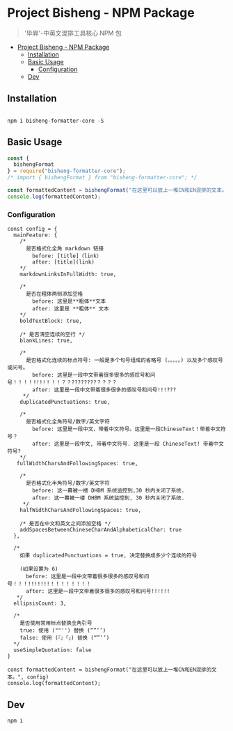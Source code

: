 # Project Bisheng - NPM Package

> '毕昇'-中英文混排工具核心 NPM 包

- [Project Bisheng - NPM Package](#project-bisheng---npm-package)
  - [Installation](#installation)
  - [Basic Usage](#basic-usage)
    - [Configuration](#configuration)
  - [Dev](#dev)

## Installation

``` 

npm i bisheng-formatter-core -S
```

## Basic Usage

``` js
const {
  bishengFormat
} = require("bisheng-formatter-core");
/* import { bishengFormat } from "bisheng-formatter-core"; */

const formattedContent = bishengFormat("在这里可以放上一堆CN和EN混排的文本。")
console.log(formattedContent);
```

### Configuration

``` JS
const config = {
  mainFeature: {
    /* 
      是否格式化全角 markdown 链接
        before: [title]（link）
        after: [title](link)
    */
    markdownLinksInFullWidth: true,

    /* 
      是否在粗体两侧添加空格
        before: 这里是**粗体**文本
        after: 这里是 **粗体** 文本
    */
    boldTextBlock: true,

    /* 是否清空连续的空行 */
    blankLines: true,

    /*  
      是否格式化连续的标点符号: 一般是多个句号组成的省略号 (。。。。。) 以及多个感叹号或问号。
        before: 这里是一段中文带着很多很多的感叹号和问号！！！！!!!!！！！？？????????？？？？
        after: 这里是一段中文带着很多很多的感叹号和问号!!!???
     */
    duplicatedPunctuations: true,

    /* 
      是否格式化全角符号/数字/英文字符
        before: 这里是一段中文，带着中文符号。这里是一段ChineseText！带着中文符号？
        after: 这里是一段中文, 带着中文符号. 这里是一段 ChineseText! 带着中文符号?
    */
   fullWidthCharsAndFollowingSpaces: true,

    /* 
      是否格式化半角符号/数字/英文字符
        before: 这一幕被一楼 DHBM 系统监控到,30 秒内关闭了系统.
        after: 这一幕被一楼 DHBM 系统监控到, 30 秒内关闭了系统.
     */
    halfWidthCharsAndFollowingSpaces: true,

    /* 是否在中文和英文之间添加空格 */
    addSpacesBetweenChineseCharAndAlphabeticalChar: true
  },

  /* 
    如果 duplicatedPunctuations = true, 决定替换成多少个连续的符号
    
    (如果设置为 6) 
      before: 这里是一段中文带着很多很多的感叹号和问号！！！!!!!!!!！！！！！！！！
      after: 这里是一段中文带着很多很多的感叹号和问号!!!!!!
   */
  ellipsisCount: 3,

  /* 
    是否使用常用标点替换全角引号
    true: 使用 (""'') 替换 (“”‘’)
    false: 使用 (『』「」) 替换 (“”‘’)
  */
  useSimpleQuotation: false
}

const formattedContent = bishengFormat("在这里可以放上一堆CN和EN混排的文本。", config)
console.log(formattedContent);
```

## Dev

``` 
npm i
```
